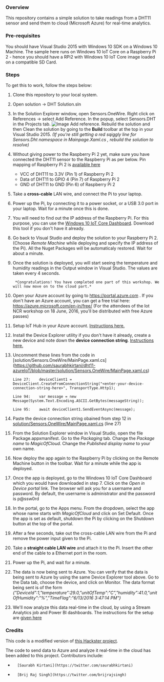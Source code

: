 ### Overview
This repository contains a simple solution to take readings from a DHT11 sensor and send them to cloud (Microsoft Azure) for real-time analytics.

### Pre-requisites
You should have Visual Studio 2015 with Windows 10 SDK on a Windows 10 Machine. The sample here runs on Windows 10 IoT Core on a Raspberry Pi 2 - hence you should have a RPi2 with Windows 10 IoT Core image loaded on a compatible SD Card.

### Steps
To get this to work, follow the steps below:

1.  Clone this repository to your local system.

2.  Open solution -> DHT Solution.sln

3.  In the Solution Explorer window, open Sensors.OneWire. Right click on References -> select Add Reference. In the popup, select Sensors.DHT in the Projects tab. ![Image Add reference](https://github.com/saurabhkirtani/dht11-azureIoT/blob/master/images/addref.PNG). 
Rebuild the solution and then Clean the solution by going to the **Build** toolbar at the top in your Visual Studio 2015. *(If you're still getting a red sqiggly line for Sensors.Dht namespace in Mainpage.Xaml.cs , rebuild the solution to resolve)*

4.  Without giving power to the Raspberry Pi 2 yet, make sure you have connected the DHT11 sensor to the Raspberry Pi as per below. Pin mapping of Raspberry Pi 2 is [available here](https://developer.microsoft.com/en-us/windows/iot/win10/samples/pinmappingsrpi2)

    -   VCC of DHT11 to 3.3V (Pin 1) of Raspberry Pi 2
    -   Data of DHT11 to GPIO 4 (Pin 7) of Raspberry Pi 2
    -   GND of DHT11 to GND (Pin 6) of Raspberry Pi 2

5.  Take a **cross-cable** LAN wire, and connect the Pi to your laptop.

6.  Power up the Pi, by connecting it to a power socket, or a USB 3.0 port in your laptop. Wait for a minute once this is done.

7.  You will need to find out the IP address of the Raspberry Pi. For this purpose, you can use the [Windows 10 IoT Core Dashboard](https://developer.microsoft.com/en-us/windows/iot/downloads). Download this tool if you don't have it already.

8.  Go back to Visual Studio and deploy the solution to your Raspberry Pi 2. (Choose *Remote Machine* while deploying and specify the IP address of the Pi).  All the Nuget Packages will be automaticaly restored. Wait for about a minute.

9. Once the solution is deployed, you will start seeing the temperature and humidity readings in the Output window in Visual Studio. The values are taken every 4 seconds.

        *Congratulations! You have completed one part of this workshop. We will now move on to the cloud part.*
        
10. Open your Azure account by going to https://portal.azure.com . If you don't have an Azure account, you can get a free trial here: https://azure.microsoft.com/en-in/free/ (For the attendees of the Iot NCR workshop on 18 June, 2016, you'll be distributed with free Azure passes)

11.  Setup IoT Hub in your Azure account. [Instructions here.](https://github.com/Azure/azure-iot-sdks/blob/master/doc/setup_iothub.md)

12.  Install the Device Explorer utility if you don't have it already, create a new device and note down the **device connection string**. [Instructions here.](https://github.com/Azure/azure-iot-sdks/blob/master/tools/DeviceExplorer/doc/how_to_use_device_explorer.md)

14. Uncomment these lines from the code in [solution/Sensors.OneWire/MainPage.xaml.cs] (https://github.com/saurabhkirtani/dht11-azureIoT/blob/master/solution/Sensors.OneWire/MainPage.xaml.cs)

        Line 27:    deviceClient1 = DeviceClient.CreateFromConnectionString("<enter-your-device-connection-string-here>", TransportType.Http1);
        
        Line 94:    var message = new Message(System.Text.Encoding.ASCII.GetBytes(messageString));

        Line 95:    await deviceClient1.SendEventAsync(message);

15. Paste the device connection string obained from step 12 in [solution/Sensors.OneWire/MainPage.xaml.cs](https://github.com/saurabhkirtani/dht11-azureIoT/blob/master/solution/Sensors.OneWire/MainPage.xaml.cs#L27) (line 27)

16. From the Solution Explorer window in Visual Studio, open the file Package.appxmanifest. Go to the *Packaging* tab. Change the *Package name* to *MagicOfCloud*. Change the *Published display name* to your own name.

17. Now deploy the app again to the Raspberry Pi by clicking on the Remote Machine button in the toolbar. Wait for a minute while the app is deployed.

18. Once the app is deployed, go to the Windows 10 IoT Core Dashboard which you would have downloaded in step 7. Click on the *Open in Device portal* link. The browser will ask you for a username and password. By default, the username is administrator and the password is p@ssw0rd

19. In the portal, go to the Apps menu. From the dropdown, select the app whose name starts with *MagicOfCloud* and click on Set Default. Once the app is set as default, shutdown the Pi by clicking on the Shutdown button at the top of the portal.

20. After a few seconds, take out the cross-cable LAN wire from the Pi and remove the power input given to the Pi.

21. Take a **straight cable LAN wire** and attach it to the Pi. Insert the other end of the cable to a Ethernet port in the room.

22. Power up the Pi, and wait for a minute.

23. The data is now being sent to Azure. You can verify that the data is being sent to Azure by using the same Device Explorer tool above. Go to the Data tab, choose the device, and click on Monitor. The data format being sent is of the form *{"DeviceId":1,"temperature":29.0,"unitOfTemp":"C","humidity":41.0,"unitOfHumidity":"%","TimeFlag":"6/13/2016 3:47:14 PM"}*

24. We'll now analyze this data real-time in the cloud, by using a Stream Analytics job and Power BI dashboards. The instructions for the setup are [given here](https://github.com/saurabhkirtani/dht11-azureIoT/blob/master/powerbi-setup.md)
                     
### Credits
This code is a modified version of [this Hackster project](https://www.hackster.io/porrey/dht11-dht22-temperature-sensor-077790). 

The code to send data to Azure and analyze it real-time in the cloud has been added to this project. Contributors include:

-       [Saurabh Kirtani](https://twitter.com/saurabhkirtani)
-       [Brij Raj Singh](https://twitter.com/brijrajsingh)
